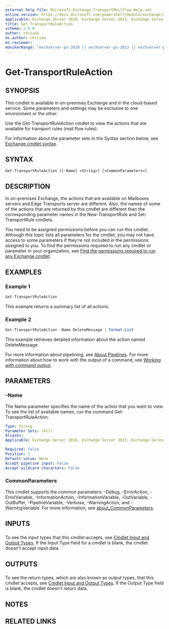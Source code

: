 ```yaml
---
external help file: Microsoft.Exchange.TransportMailflow-Help.xml
online version: https://docs.microsoft.com/powershell/module/exchange/get-transportruleaction
applicable: Exchange Server 2010, Exchange Server 2013, Exchange Server 2016, Exchange Server 2019, Exchange Online, Exchange Online Protection
title: Get-TransportRuleAction
schema: 2.0.0
author: chrisda
ms.author: chrisda
ms.reviewer:
monikerRange: "exchserver-ps-2010 || exchserver-ps-2013 || exchserver-ps-2016 || exchserver-ps-2019 || exchonline-ps || eop-ps"
---
```


# Get-TransportRuleAction

## SYNOPSIS
This cmdlet is available in on-premises Exchange and in the cloud-based service. Some parameters and settings may be exclusive to one environment or the other.

Use the Get-TransportRuleAction cmdlet to view the actions that are available for transport rules (mail flow rules).

For information about the parameter sets in the Syntax section below, see [Exchange cmdlet syntax](https://docs.microsoft.com/powershell/exchange/exchange-cmdlet-syntax).

## SYNTAX

```
Get-TransportRuleAction [[-Name] <String>] [<CommonParameters>]
```

## DESCRIPTION
In on-premises Exchange, the actions that are available on Mailboxes servers and Edge Transports server are different. Also, the names of some of the actions that are returned by this cmdlet are different than the corresponding parameter names in the New-TransportRule and Set-TransportRule cmdlets.

You need to be assigned permissions before you can run this cmdlet. Although this topic lists all parameters for the cmdlet, you may not have access to some parameters if they're not included in the permissions assigned to you. To find the permissions required to run any cmdlet or parameter in your organization, see [Find the permissions required to run any Exchange cmdlet](https://docs.microsoft.com/powershell/exchange/find-exchange-cmdlet-permissions).

## EXAMPLES

### Example 1
```powershell
Get-TransportRuleAction
```

This example returns a summary list of all actions.

### Example 2
```powershell
Get-TransportRuleAction -Name DeleteMessage | Format-List
```

This example retrieves detailed information about the action named DeleteMessage.

For more information about pipelining, see [About Pipelines](https://docs.microsoft.com/powershell/module/microsoft.powershell.core/about/about_pipelines). For more information about how to work with the output of a command, see [Working with command output](https://docs.microsoft.com/exchange/working-with-command-output-exchange-2013-help).

## PARAMETERS

### -Name
The Name parameter specifies the name of the action that you want to view. To see the list of available names, run the command Get-TransportRuleAction.

```yaml
Type: String
Parameter Sets: (All)
Aliases:
Applicable: Exchange Server 2010, Exchange Server 2013, Exchange Server 2016, Exchange Server 2019, Exchange Online, Exchange Online Protection

Required: False
Position: 1
Default value: None
Accept pipeline input: False
Accept wildcard characters: False
```

### CommonParameters
This cmdlet supports the common parameters: -Debug, -ErrorAction, -ErrorVariable, -InformationAction, -InformationVariable, -OutVariable, -OutBuffer, -PipelineVariable, -Verbose, -WarningAction, and -WarningVariable. For more information, see [about_CommonParameters](https://go.microsoft.com/fwlink/p/?LinkID=113216).

## INPUTS

###  
To see the input types that this cmdlet accepts, see [Cmdlet Input and Output Types](https://go.microsoft.com/fwlink/p/?LinkId=616387). If the Input Type field for a cmdlet is blank, the cmdlet doesn't accept input data.

## OUTPUTS

###  
To see the return types, which are also known as output types, that this cmdlet accepts, see [Cmdlet Input and Output Types](https://go.microsoft.com/fwlink/p/?LinkId=616387). If the Output Type field is blank, the cmdlet doesn't return data.

## NOTES

## RELATED LINKS
